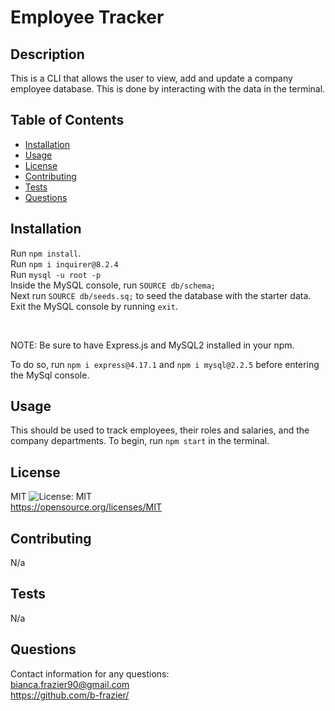# Employee Tracker

## Description

This is a CLI that allows the user to view, add and update a company employee database. This is done by interacting with the data in the terminal.

## Table of Contents

- [Installation](#installation)
- [Usage](#usage)
- [License](#license)
- [Contributing](#contributing)
- [Tests](#tests)
- [Questions](#questions)

## Installation

Run `npm install`.  
Run `npm i inquirer@8.2.4`  
Run `mysql -u root -p`  
Inside the MySQL console, run `SOURCE db/schema;`  
Next run `SOURCE db/seeds.sq;` to seed the database with the starter data.  
Exit the MySQL console by running `exit`.

<br>

NOTE:
Be sure to have Express.js and MySQL2 installed in your npm.

To do so, run `npm i express@4.17.1` and `npm i mysql@2.2.5` before entering the MySql console.

## Usage

This should be used to track employees, their roles and salaries, and the company departments.
To begin, run `npm start` in the terminal.

## License

MIT ![License: MIT](https://img.shields.io/badge/License-MIT-yellow.svg)<br>
https://opensource.org/licenses/MIT

## Contributing

N/a

## Tests

N/a

## Questions

Contact information for any questions:<br>
bianca.frazier90@gmail.com<br>
https://github.com/b-frazier/
